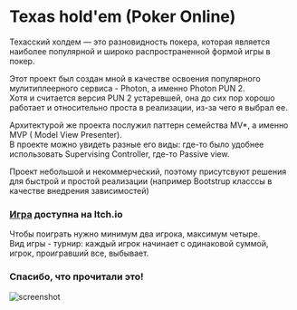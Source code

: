 # Texas hold'em (Poker Online)

Техасский холдем — это разновидность покера, которая является наиболее популярной и широко распространенной формой игры в покер.

Этот проект был создан мной в качестве освоения популярного мулитиплеерного сервиса - Photon, а именно Photon PUN 2.    
Хотя и считается версия PUN 2 устаревшей, она до сих пор хорошо работает и относительно проста в реализации, из-за чего я выбрал ее.

Архитектурой же проекта послужил паттерн семейства MV*, а именно MVP ( Model View Presenter).               
В проекте можно увидеть разные его виды: где-то было удобнее использовать Supervising Controller, где-то Passive view.

Проект небольшой и некоммерческий, поэтому присутсвуют решения для быстрой и простой реализации (например Bootstrup класссы в качестве внедрения зависимостей)

### [Игра](https://glzmo.itch.io/poker) доступна на Itch.io

 Чтобы поиграть нужно минимум два игрока, максимум четыре.          
 Вид игры - турнир: каждый игрок начинает с одинаковой суммой, игрок, проигравший все, выбывает.
### Спасибо, что прочитали это!
![screenshot](https://img.itch.zone/aW1hZ2UvMjYyOTI5Mi8xNjI1MzA3Ni5wbmc=/original/t8mebn.png)

